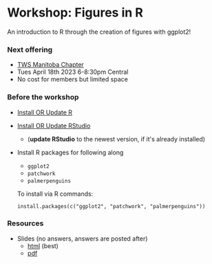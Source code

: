 # Workshop: Figures in R

An introduction to R through the creation of figures with ggplot2!

### Next offering
- [TWS Manitoba Chapter](http://www.tws-mb.com/events/2023/04/18/r-workshop)
- Tues April 18th 2023 6-8:30pm Central
- No cost for members but limited space

### Before the workshop
- [Install OR Update R](https://muug.ca/mirror/cran/)
- [Install OR Update RStudio](https://www.rstudio.com/products/rstudio/download/)
  - (**update RStudio** to the newest version, if it's already installed)
- Install R packages for following along
  - `ggplot2`
  - `patchwork`
  - `palmerpenguins`

  To install via R commands:

  ```         
  install.packages(c("ggplot2", "patchwork", "palmerpenguins"))
  ```

### Resources
- Slides (no answers, answers are posted after)
  - [html](http://steffilazerte.ca/Figures-in-R/) (best)
  - [pdf](http://steffilazerte.ca/Figures-in-R/intro_to_r_sm.pdf)
<!--
- Slides (answers)
  - [html](http://steffilazerte.ca/Figures-in-R/intro_to_r_answers.html) (best)
  - [pdf](http://steffilazerte.ca/Figures-in-R/intro_to_r_answers_sm.pdf)
-->